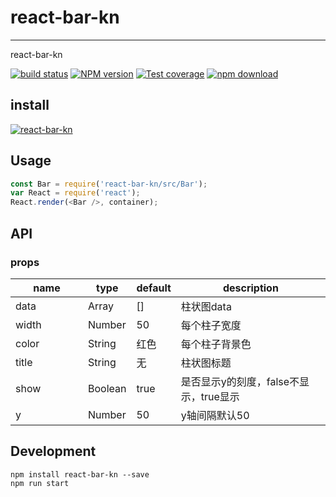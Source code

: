 # react-bar-kn
---

react-bar-kn

[![build status][travis-image]][travis-url]
[![NPM version][npm-image]][npm-url]
[![Test coverage][coveralls-image]][coveralls-url]
[![npm download][download-image]][download-url]

[travis-image]: https://travis-ci.org/konna/react-bar-kn.svg?style=flat-square
[travis-url]: https://travis-ci.org/konna/react-bar-kn
[npm-image]: https://img.shields.io/npm/v/react-bar-kn.svg?style=flat-square
[npm-url]: http://npmjs.org/package/react-bar-kn
[coveralls-image]: https://coveralls.io/repos/github/konna/react-bar-kn/badge.svg?style=flat-square
[coveralls-url]: https://coveralls.io/github/konna/react-bar-kn?branch=master
[download-image]: https://img.shields.io/npm/dm/react-bar-kn.svg?style=flat-square
[download-url]: https://npmjs.org/package/react-bar-kn

## install

[![react-bar-kn](https://nodei.co/npm/react-bar-kn.png)](https://npmjs.org/package/react-bar-kn)

## Usage

```js
const Bar = require('react-bar-kn/src/Bar');
var React = require('react');
React.render(<Bar />, container);
```

## API

### props

<table class="table table-bordered table-striped">
    <thead>
    <tr>
        <th style="width: 100px;">name</th>
        <th style="width: 50px;">type</th>
        <th style="width: 50px;">default</th>
        <th>description</th>
    </tr>
    </thead>
    <tbody>
           <tr>
              <td>data</td>
              <td>Array</td>
              <td>[]</td>
              <td>柱状图data</td>
            </tr>
            <tr>
              <td>width</td>
              <td>Number</td>
              <td>50</td>
              <td>每个柱子宽度</td>
            </tr>
        <tr>
          <td>color</td>
          <td>String</td>
          <td>红色</td>
          <td>每个柱子背景色</td>
        </tr>
        <tr>
                  <td>title</td>
                  <td>String</td>
                  <td>无</td>
                  <td>柱状图标题</td>
                </tr>
                <tr>
                                  <td>show</td>
                                  <td>Boolean</td>
                                  <td>true</td>
                                  <td>是否显示y的刻度，false不显示，true显示</td>
                                </tr>
                                <tr>
                                                                  <td>y</td>
                                                                  <td>Number</td>
                                                                  <td>50</td>
                                                                  <td>y轴间隔默认50</td>
                                                                </tr>
    </tbody>
</table>

## Development

```
npm install react-bar-kn --save
npm run start
```





